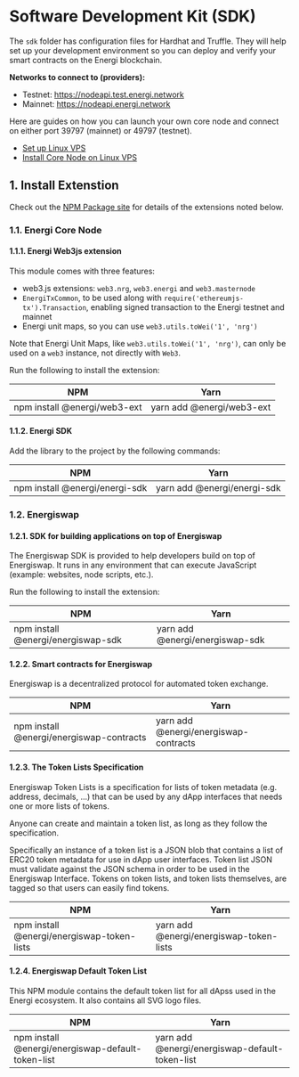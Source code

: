 # Software Development Kit (SDK)

The `sdk` folder has configuration files for Hardhat and Truffle. They will help set up your development environment so you can deploy and verify your smart contracts on the Energi blockchain.

**Networks to connect to (providers):**

- Testnet: https://nodeapi.test.energi.network
- Mainnet: https://nodeapi.energi.network

Here are guides on how you can launch your own core node and connect on either port 39797 (mainnet) or 49797 (testnet).

- [Set up Linux VPS](https://wiki.energi.world/docs/guides/linux-vps)
- [Install Core Node on Linux VPS](https://wiki.energi.world/docs/guides/scripted-linux-installation)


## 1. Install Extenstion

Check out the [NPM Package site](https://www.npmjs.com/package/@energi) for details of the extensions noted below.

### 1.1. Energi Core Node

#### 1.1.1. Energi Web3js extension

This module comes with three features:

- web3.js extensions: `web3.nrg`, `web3.energi` and `web3.masternode`
- `EnergiTxCommon`, to be used along with `require('ethereumjs-tx').Transaction`, enabling signed transaction to the Energi testnet and mainnet
- Energi unit maps, so you can use `web3.utils.toWei('1', 'nrg')`

Note that Energi Unit Maps, like `web3.utils.toWei('1', 'nrg')`, can only be used on a `web3` instance, not directly with `Web3`.

Run the following to install the extension:

|          NPM                 |            Yarn           |
| ---------------------------- | ------------------------- |
| npm install @energi/web3-ext | yarn add @energi/web3-ext |


#### 1.1.2. Energi SDK

Add the library to the project by the following commands:

|            NPM                 |             Yarn            |
| ------------------------------ | --------------------------- |
| npm install @energi/energi-sdk | yarn add @energi/energi-sdk |


### 1.2. Energiswap

#### 1.2.1. SDK for building applications on top of Energiswap

The Energiswap SDK is provided to help developers build on top of Energiswap. It runs in any environment that can execute JavaScript (example: websites, node scripts, etc.). 

Run the following to install the extension:

|               NPM                  |               Yarn              |
| ---------------------------------- | ------------------------------- |
| npm install @energi/energiswap-sdk | yarn add @energi/energiswap-sdk |


#### 1.2.2. Smart contracts for Energiswap

Energiswap is a decentralized protocol for automated token exchange. 

|                   NPM                    |                   Yarn                |
| ---------------------------------------- | ------------------------------------- |
| npm install @energi/energiswap-contracts | yarn add @energi/energiswap-contracts |


#### 1.2.3. The Token Lists Specification

Energiswap Token Lists is a specification for lists of token metadata (e.g. address, decimals, ...) that can be used by any dApp interfaces that needs one or more lists of tokens.

Anyone can create and maintain a token list, as long as they follow the specification.

Specifically an instance of a token list is a JSON blob that contains a list of ERC20 token metadata for use in dApp user interfaces. Token list JSON must validate against the JSON schema in order to be used in the Energiswap Interface. Tokens on token lists, and token lists themselves, are tagged so that users can easily find tokens.

|                   NPM                      |                   Yarn                  |
| ------------------------------------------ | --------------------------------------- |
| npm install @energi/energiswap-token-lists | yarn add @energi/energiswap-token-lists |


#### 1.2.4. Energiswap Default Token List

This NPM module contains the default token list for all dApss used in the Energi ecosystem. It also contains all SVG logo files.

|                      NPM                          |                      Yarn                      |
| ------------------------------------------------- | ---------------------------------------------- |
| npm install @energi/energiswap-default-token-list | yarn add @energi/energiswap-default-token-list |
